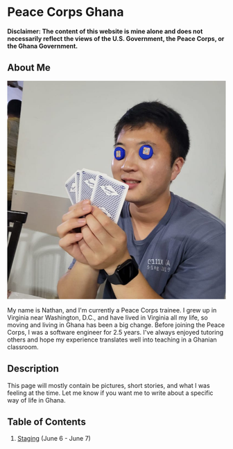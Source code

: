 # Peace Corps Ghana

**Disclaimer: The content of this website is mine
alone and does not necessarily reflect the views of the U.S. Government, the Peace Corps, or
the Ghana Government.**

## About Me

![profile](/images/profile.JPG)

My name is Nathan, and I'm currently a Peace Corps trainee. I grew up in Virginia near Washington, D.C., and have lived in Virginia all my life, so moving and living in Ghana has been a big change. Before joining the Peace Corps, I was a software engineer for 2.5 years. I've always enjoyed tutoring others and hope my experience translates well into teaching in a Ghanian classroom.

## Description
This page will mostly contain be pictures, short stories, and what I was feeling at the time. Let me know if you want me to write about a specific way of life in Ghana.

## Table of Contents
1. [Staging](orientation.md) (June 6 - June 7)
